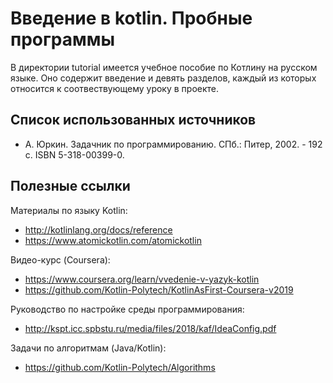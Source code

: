 # Введение в kotlin. Пробные программы

В директории tutorial имеется учебное пособие по Котлину на русском языке. 
Оно содержит введение и девять разделов, каждый из которых относится к соотвествующему уроку в проекте. 
## Список использованных источников


* А. Юркин. Задачник по программированию. СПб.: Питер, 2002. - 192 с. ISBN 5-318-00399-0.

## Полезные ссылки

Материалы по языку Kotlin:

* http://kotlinlang.org/docs/reference
* https://www.atomickotlin.com/atomickotlin

Видео-курс (Coursera):

* https://www.coursera.org/learn/vvedenie-v-yazyk-kotlin
* https://github.com/Kotlin-Polytech/KotlinAsFirst-Coursera-v2019

Руководство по настройке среды программирования:

* http://kspt.icc.spbstu.ru/media/files/2018/kaf/IdeaConfig.pdf

Задачи по алгоритмам (Java/Kotlin):

* https://github.com/Kotlin-Polytech/Algorithms
